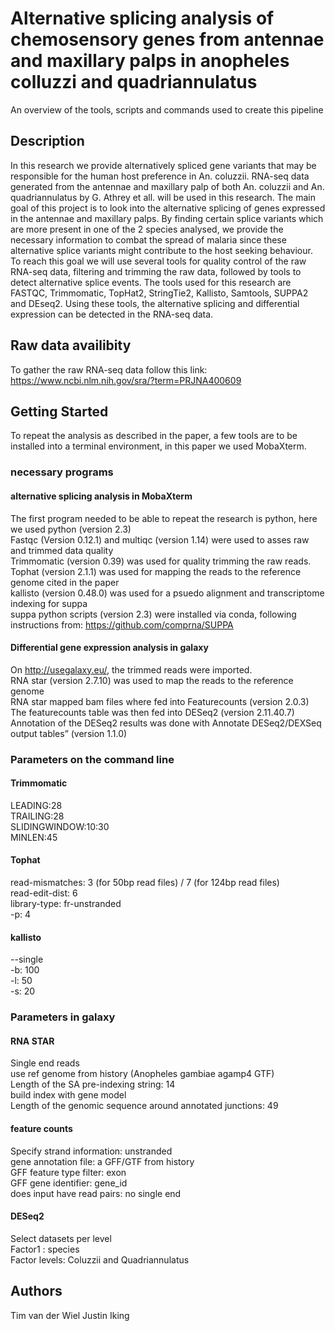 # Alternative splicing analysis of chemosensory genes from antennae and maxillary palps in anopheles colluzzi and quadriannulatus 

An overview of the tools, scripts and commands used to create this pipeline

## Description

In this research we provide alternatively spliced gene variants that may be responsible for the human host preference in An. coluzzii. RNA-seq data generated from the antennae and maxillary palp of both An. coluzzii and An. quadriannulatus by G. Athrey et all. will be used in this research. The main goal of this project is to look into the alternative splicing of genes expressed in the antennae and maxillary palps. By finding certain splice variants which are more present in one of the 2 species analysed, we provide the necessary information to combat the spread of malaria since these alternative splice variants might contribute to the host seeking behaviour. To reach this goal we will use several tools for quality control of the raw RNA-seq data, filtering and trimming the raw data, followed by tools to detect alternative splice events. The tools used for this research are FASTQC, Trimmomatic, TopHat2, StringTie2, Kallisto, Samtools, SUPPA2 and DEseq2. Using these tools, the alternative splicing and differential expression can be detected in the RNA-seq data. 
## Raw data availibity
To gather the raw RNA-seq data follow this link: https://www.ncbi.nlm.nih.gov/sra/?term=PRJNA400609

## Getting Started
To repeat the analysis as described in the paper, a few tools are to be installed into a terminal environment, in this paper we used MobaXterm.
### necessary programs
#### alternative splicing analysis in MobaXterm
The first program needed to be able to repeat the research is python, here we used python (version 2.3)<br />
Fastqc (Version 0.12.1) and multiqc (version 1.14) were used to asses raw and trimmed data quality<br />
Trimmomatic (version 0.39) was used for quality trimming the raw reads.<br />
Tophat (version 2.1.1) was used for mapping the reads to the reference genome cited in the paper<br />
kallisto (version 0.48.0) was used for a psuedo alignment and transcriptome indexing for suppa<br />
suppa python scripts (version 2.3) were installed via conda, following instructions from: https://github.com/comprna/SUPPA

#### Differential gene expression analysis in galaxy
On http://usegalaxy.eu/, the trimmed reads were imported.<br />
RNA star (version 2.7.10) was used to map the reads to the reference genome <br />
RNA star mapped bam files where fed into Featurecounts (version 2.0.3) <br />
The featurecounts table was then fed into DESeq2 (version 2.11.40.7)<br />
Annotation of the DESeq2 results was done with Annotate DESeq2/DEXSeq output tables” (version 1.1.0) <br />

### Parameters on the command line
#### Trimmomatic
LEADING:28 <br />
TRAILING:28 <br />
SLIDINGWINDOW:10:30 <br />
MINLEN:45 <br />

#### Tophat
read-mismatches: 3 (for 50bp read files) / 7 (for 124bp read files)  <br /> 
read-edit-dist: 6 <br /> 
library-type: fr-unstranded <br /> 
-p: 4 <br />

#### kallisto
--single<br />
-b: 100<br />
-l: 50 <br />
-s: 20<br />

### Parameters in galaxy

#### RNA STAR
Single end reads <br />
use ref genome from history (Anopheles gambiae agamp4 GTF) <br />
Length of the SA pre-indexing string: 14 <br />
build index with gene model <br />
Length of the genomic sequence around annotated junctions: 49  <br />

#### feature counts
Specify strand information: unstranded<br />
gene annotation file: a GFF/GTF from history<br />
GFF feature type filter: exon<br />
GFF gene identifier: gene_id<br />
does input have read pairs: no single end<br />

#### DESeq2 
Select datasets per level<br />
Factor1 : species<br />
Factor levels: Coluzzii and Quadriannulatus<br />





## Authors

Tim van der Wiel
Justin Iking

